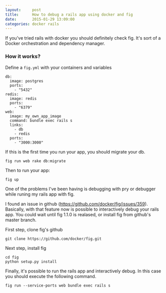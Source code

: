 ```yaml
---
layout:     post
title:      How to debug a rails app using docker and fig
date:       2015-01-29 13:09:00
categories: docker rails
---
```


If you've tried rails with docker you should definitely check fig. It's
sort of a Docker orchestration and dependency manager.

### How it works?
Define a `fig.yml` with your containers and variables

```
db:
  image: postgres
  ports:
    - "5432"
redis:
  image: redis
  ports:
    - "6379"
web:
  image: my_own_app_image
  command: bundle exec rails s
  links:
    - db
    - redis
  ports:
    - "3000:3000"
```

If this is the first time you run your app, you should migrate your db.

```
fig run web rake db:migrate
```

Then to run your app:

```
fig up
```

One of the problems I've been having is debugging with pry or debugger while runing my rails
app with fig.

I found an issue in github (https://github.com/docker/fig/issues/359).
Basically, with that feature now is possible to interactively debug your
rails app.
You could wait until fig 1.1.0 is realased, or install fig from github's master
branch.

First step, clone fig's github

```
git clone https://github.com/docker/fig.git
```

Next step, install fig

```
cd fig
python setup.py install
```

Finally, it's possible to run the rails app and interactively debug. In
this case you should execute the following command.

```
fig run --service-ports web bundle exec rails s
```
